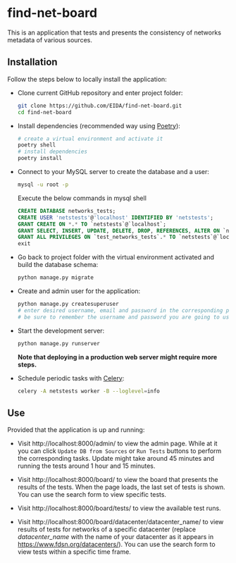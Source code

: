 # find-net-board

This is an application that tests and presents the consistency of networks metadata of various sources.

## Installation

Follow the steps below to locally install the application:

- Clone current GitHub repository and enter project folder:
  ```bash
  git clone https://github.com/EIDA/find-net-board.git
  cd find-net-board
  ```

- Install dependencies (recommended way using [Poetry](https://python-poetry.org/)):
  ```bash
  # create a virtual environment and activate it
  poetry shell
  # install dependencies
  poetry install
  ```

- Connect to your MySQL server to create the database and a user:
  ```bash
  mysql -u root -p
  ```
  Execute the below commands in mysql shell
  ```sql
  CREATE DATABASE networks_tests;
  CREATE USER 'netstests'@'localhost' IDENTIFIED BY 'netstests';
  GRANT CREATE ON *.* TO `netstests`@`localhost`;
  GRANT SELECT, INSERT, UPDATE, DELETE, DROP, REFERENCES, ALTER ON `networks_tests`.* TO `netstests`@`localhost`;
  GRANT ALL PRIVILEGES ON `test_networks_tests`.* TO `netstests`@`localhost`;
  exit
  ```

- Go back to project folder with the virtual environment activated and build the database schema:
  ```bash
  python manage.py migrate
  ```

- Create and admin user for the application:
  ```bash
  python manage.py createsuperuser
  # enter desired username, email and password in the corresponding prompts
  # be sure to remember the username and password you are going to use
  ```

- Start the development server:
  ```bash
  python manage.py runserver
  ```
  **Note that deploying in a production web server might require more steps.**

- Schedule periodic tasks with [Celery](https://docs.celeryq.dev/en/stable/):
  ```bash
  celery -A netstests worker -B --loglevel=info
  ```

## Use

Provided that the application is up and running:

- Visit http://localhost:8000/admin/ to view the admin page.
  While at it you can click `Update DB from Sources` or `Run Tests` buttons to perform the corresponding tasks.
  Update might take around 45 minutes and running the tests around 1 hour and 15 minutes.

- Visit http://localhost:8000/board/ to view the board that presents the results of the tests.
  When the page loads, the last set of tests is shown. You can use the search form to view specific tests.

- Visit http://localhost:8000/board/tests/ to view the available test runs.

- Visit http://localhost:8000/board/datacenter/datacenter_name/ to view results of tests for networks of a specific datacenter (replace *datacenter_name* with the name of your datacenter as it appears in https://www.fdsn.org/datacenters/). You can use the search form to view tests within a specific time frame.
